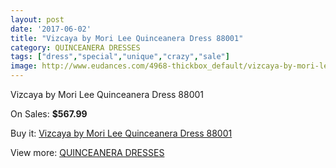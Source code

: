 ```yaml
---
layout: post
date: '2017-06-02'
title: "Vizcaya by Mori Lee Quinceanera Dress 88001"
category: QUINCEANERA DRESSES
tags: ["dress","special","unique","crazy","sale"]
image: http://www.eudances.com/4968-thickbox_default/vizcaya-by-mori-lee-quinceanera-dress-88001.jpg
---
```

Vizcaya by Mori Lee Quinceanera Dress 88001

On Sales: **$567.99**
<a href="https://www.eudances.com/en/quinceanera-dresses/1676-vizcaya-by-mori-lee-quinceanera-dress-88001.html"><amp-img layout="responsive" width="600" height="600" src="//www.eudances.com/4968-thickbox_default/vizcaya-by-mori-lee-quinceanera-dress-88001.jpg" alt="Vizcaya by Mori Lee Quinceanera Dress 88001 0" /></a>
<a href="https://www.eudances.com/en/quinceanera-dresses/1676-vizcaya-by-mori-lee-quinceanera-dress-88001.html"><amp-img layout="responsive" width="600" height="600" src="//www.eudances.com/4971-thickbox_default/vizcaya-by-mori-lee-quinceanera-dress-88001.jpg" alt="Vizcaya by Mori Lee Quinceanera Dress 88001 1" /></a>
<a href="https://www.eudances.com/en/quinceanera-dresses/1676-vizcaya-by-mori-lee-quinceanera-dress-88001.html"><amp-img layout="responsive" width="600" height="600" src="//www.eudances.com/4970-thickbox_default/vizcaya-by-mori-lee-quinceanera-dress-88001.jpg" alt="Vizcaya by Mori Lee Quinceanera Dress 88001 2" /></a>
<a href="https://www.eudances.com/en/quinceanera-dresses/1676-vizcaya-by-mori-lee-quinceanera-dress-88001.html"><amp-img layout="responsive" width="600" height="600" src="//www.eudances.com/4969-thickbox_default/vizcaya-by-mori-lee-quinceanera-dress-88001.jpg" alt="Vizcaya by Mori Lee Quinceanera Dress 88001 3" /></a>

Buy it: [Vizcaya by Mori Lee Quinceanera Dress 88001](https://www.eudances.com/en/quinceanera-dresses/1676-vizcaya-by-mori-lee-quinceanera-dress-88001.html "Vizcaya by Mori Lee Quinceanera Dress 88001")

View more: [QUINCEANERA DRESSES](https://www.eudances.com/en/17-quinceanera-dresses "QUINCEANERA DRESSES")